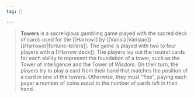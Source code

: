 ```yaml
---
tag: 🏰

---
```

> **Towers** is a sacreligious gambling game played with the sacred deck of cards used for the [[Harrow]] by [[Varisia|Varisian]] [[Harrower|fortune-tellers]]. The game is played with two to four players with a [[Harrow deck]]. The players lay out the neutral cards for each ability to represent the foundation of a tower, such as the Tower of Intelligence and the Tower of Wisdom. On their turn, the players try to play a card from their hand that matches the position of a card in one of the towers. Otherwise, they must "flee", paying each payer a number of coins equal to the number of cards left in their hand.







